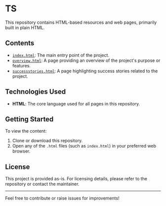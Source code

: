 # TS

This repository contains HTML-based resources and web pages, primarily built in plain HTML.

## Contents

- [`index.html`](https://github.com/SaranGoutham/TS/blob/main/index.html): The main entry point of the project.
- [`overview.html`](https://github.com/SaranGoutham/TS/blob/main/overview.html): A page providing an overview of the project's purpose or features.
- [`successstories.html`](https://github.com/SaranGoutham/TS/blob/main/successstories.html): A page highlighting success stories related to the project.

## Technologies Used

- **HTML**: The core language used for all pages in this repository.

## Getting Started

To view the content:

1. Clone or download this repository.
2. Open any of the `.html` files (such as `index.html`) in your preferred web browser.

## License

This project is provided as-is. For licensing details, please refer to the repository or contact the maintainer.

---
Feel free to contribute or raise issues for improvements!
